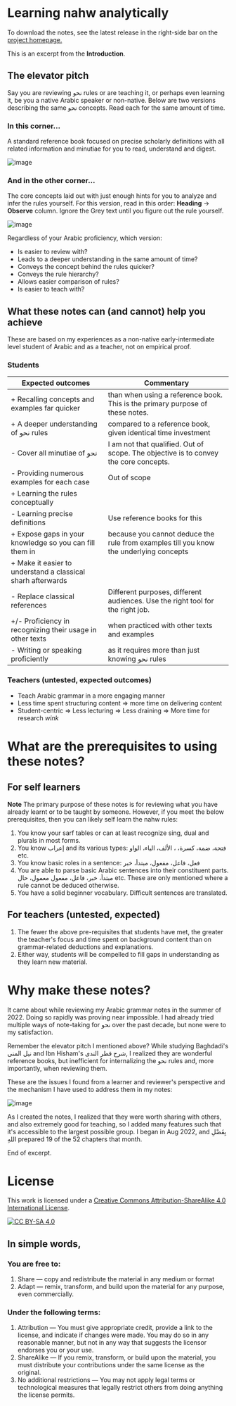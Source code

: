 # Learning nahw analytically

To download the notes, see the latest release in the right-side bar on the [project homepage.](https://github.com/zahidsyed/learning-nahw-analytically)

This is an excerpt from the **Introduction**.

## The elevator pitch

Say you are reviewing نحو rules or are teaching it, or perhaps even learning it, be you a native Arabic speaker or non-native. Below are two versions describing the same نحو concepts. Read each for the same amount of time.

### In this corner...
A standard reference book focused on precise scholarly definitions with all related information and minutiae for you to read, understand and digest.

![image](https://user-images.githubusercontent.com/5341129/187830180-e1dccad4-915d-4028-82da-b928d5398c3d.png)

### And in the other corner...
The core concepts laid out with just enough hints for you to analyze and infer the rules yourself. 
For this version, read in this order: **Heading** → **Observe** column. Ignore the Grey text until you figure out the rule yourself.

![image](https://user-images.githubusercontent.com/5341129/187839263-ff5d80ee-c058-4a1e-a87d-33f48626f450.png)


Regardless of your Arabic proficiency, which version:
- Is easier to review with?
- Leads to a deeper understanding in the same amount of time?
- Conveys the concept behind the rules quicker?
- Conveys the rule hierarchy?
- Allows easier comparison of rules?
- Is easier to teach with?
	
## What these notes can (and cannot) help you achieve

These are based on my experiences as a non-native early-intermediate level student of Arabic and as a teacher, not on empirical proof.

### Students
| Expected outcomes                                           | Commentary                                                                             |
|-------------------------------------------------------------|----------------------------------------------------------------------------------------|
| + Recalling concepts and examples far quicker               | than when using a reference book. This is the primary purpose of these notes.          |
| + A deeper understanding of نحو rules                       | compared to a reference book, given identical time investment                          |
| - Cover all minutiae of نحو                                 | I am not that qualified. Out of scope. The objective is to convey the core concepts.   |
| - Providing numerous examples for each case                 | Out of scope                                                                           |
| + Learning the rules conceptually                           |                                                                                        |
| - Learning precise definitions                              | Use reference books for this                                                           |
| + Expose gaps in your knowledge so you can fill them in     | because you cannot deduce the rule from examples till you know the underlying concepts |
| + Make it easier to understand a classical sharh afterwards |                                                                                        |
| - Replace classical references                              | Different purposes, different audiences. Use the right tool for the right job. |
| +/- Proficiency in recognizing their usage in other texts   | when practiced with other texts and examples                                           |
| - Writing or speaking proficiently                          | as it requires more than just knowing نحو rules                                        |

### Teachers (untested, expected outcomes)
- Teach Arabic grammar in a more engaging manner
- Less time spent structuring content ⇒ more time on delivering content
- Student-centric ⇒ Less lecturing ⇒ Less draining ⇒ More time for research *wink*

# What are the prerequisites to using these notes?
## For self learners
**Note** The primary purpose of these notes is for reviewing what you have already learnt or to be taught by someone. However, if you meet the below prerequisites, then you can likely self learn the nahw rules:
1. You know your sarf tables or can at least recognize sing, dual and plurals in most forms.
2. You know إعراب and its various types: فتحة، ضمة، كسرة، ، الألف، الياء، الواو etc.
3. You know basic roles in a sentence: فعل، فاعل، مفعول، مبتدأ، خبر
4. You are able to parse basic Arabic sentences into their constituent parts. مبتدأ، خبر، فاعل، مفعول معمول، حال etc. These are only mentioned where a rule cannot be deduced otherwise.
5. You have a solid beginner vocabulary. Difficult sentences are translated.

## For teachers (untested, expected)
1. The fewer the above pre-requisites that students have met, the greater the teacher's focus and time spent on background content than on grammar-related deductions and explanations. 
2. Either way, students will be compelled to fill gaps in understanding as they learn new material.

# Why make these notes?
It came about while reviewing my Arabic grammar notes in the summer of 2022. Doing so rapidly was proving near impossible. I had already tried multiple ways of note-taking for نحو over the past decade, but none were to my satisfaction.

Remember the elevator pitch I mentioned above? While studying Baghdadi's نيل المنى and Ibn Hisham's شرح قطر الندى, I realized they are wonderful reference books, but inefficient for internalizing the نحو rules and, more importantly, when reviewing them. 

These are the issues I found from a learner and reviewer's perspective and the mechanism I have used to address them in my notes:

![image](https://user-images.githubusercontent.com/5341129/187830400-c7559e01-532a-45c1-83ae-6fe25fe4c514.png)

As I created the notes, I realized that they were worth sharing with others, and also extremely good for teaching, so I added many features such that it's accessible to the largest possible group.  I began in Aug 2022, and بِفَضْلِ اللهِ prepared 19 of the 52 chapters that month.

End of excerpt.

# License
This work is licensed under a
[Creative Commons Attribution-ShareAlike 4.0 International License][cc-by-sa].

[![CC BY-SA 4.0][cc-by-sa-image]][cc-by-sa]

[cc-by-sa]: http://creativecommons.org/licenses/by-sa/4.0/
[cc-by-sa-image]: https://licensebuttons.net/l/by-sa/4.0/88x31.png
[cc-by-sa-shield]: https://img.shields.io/badge/License-CC%20BY--SA%204.0-lightgrey.svg

## In simple words,
### You are free to:
1. Share — copy and redistribute the material in any medium or format
2. Adapt — remix, transform, and build upon the material
for any purpose, even commercially.

### Under the following terms:
1. Attribution — You must give appropriate credit, provide a link to the license, and indicate if changes were made. You may do so in any reasonable manner, but not in any way that suggests the licensor endorses you or your use.
2. ShareAlike — If you remix, transform, or build upon the material, you must distribute your contributions under the same license as the original.
3. No additional restrictions — You may not apply legal terms or technological measures that legally restrict others from doing anything the license permits.

